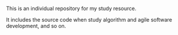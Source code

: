This is an individual repository for my study resource.

It includes the source code when study algorithm and agile software development, and so on.
